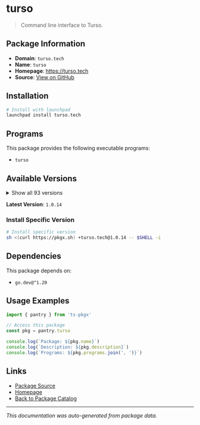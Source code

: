 # turso

> Command line interface to Turso.

## Package Information

- **Domain**: `turso.tech`
- **Name**: `turso`
- **Homepage**: https://turso.tech
- **Source**: [View on GitHub](https://github.com/pkgxdev/pantry/tree/main/projects/turso.tech/package.yml)

## Installation

```bash
# Install with launchpad
launchpad install turso.tech
```

## Programs

This package provides the following executable programs:

- `turso`

## Available Versions

<details>
<summary>Show all 93 versions</summary>

- `1.0.14`, `1.0.13`, `1.0.12`, `1.0.11`, `1.0.10`
- `1.0.9`, `1.0.8`, `1.0.7`, `1.0.6`, `1.0.5`
- `1.0.4`, `1.0.3`, `1.0.2`, `1.0.1`, `1.0.0`
- `0.100.1`, `0.100.0`, `0.99.1`, `0.99.0`, `0.98.2`
- `0.98.1`, `0.98.0`, `0.97.2`, `0.97.1`, `0.97.0`
- `0.96.5`, `0.96.4`, `0.96.3`, `0.96.2`, `0.96.1`
- `0.96.0`, `0.95.2`, `0.95.1`, `0.95.0`, `0.94.0`
- `0.93.8`, `0.93.7`, `0.93.6`, `0.93.5`, `0.93.4`
- `0.93.3`, `0.93.2`, `0.93.1`, `0.93.0`, `0.92.1`
- `0.92.0`, `0.91.1`, `0.91.0`, `0.90.7`, `0.90.6`
- `0.90.5`, `0.90.4`, `0.90.3`, `0.90.2`, `0.90.1`
- `0.90.0`, `0.89.0`, `0.88.9`, `0.88.8`, `0.88.7`
- `0.88.6`, `0.88.5`, `0.88.4`, `0.88.3`, `0.88.2`
- `0.88.1`, `0.88.0`, `0.87.9`, `0.87.8`, `0.87.7`
- `0.87.6`, `0.87.5`, `0.87.4`, `0.87.3`, `0.87.2`
- `0.87.1`, `0.87.0`, `0.86.3`, `0.86.2`, `0.86.1`
- `0.86.0`, `0.85.3`, `0.85.2`, `0.85.1`, `0.85.0`
- `0.84.1`, `0.84.0`, `0.83.1`, `0.83.0`, `0.82.0`
- `0.81.0`, `0.80.1`, `0.80.0`

</details>

**Latest Version**: `1.0.14`

### Install Specific Version

```bash
# Install specific version
sh <(curl https://pkgx.sh) +turso.tech@1.0.14 -- $SHELL -i
```

## Dependencies

This package depends on:

- `go.dev@^1.20`

## Usage Examples

```typescript
import { pantry } from 'ts-pkgx'

// Access this package
const pkg = pantry.turso

console.log(`Package: ${pkg.name}`)
console.log(`Description: ${pkg.description}`)
console.log(`Programs: ${pkg.programs.join(', ')}`)
```

## Links

- [Package Source](https://github.com/pkgxdev/pantry/tree/main/projects/turso.tech/package.yml)
- [Homepage](https://turso.tech)
- [Back to Package Catalog](../../package-catalog.md)

---

*This documentation was auto-generated from package data.*
